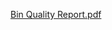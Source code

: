 [Bin Quality Report.pdf](https://github.com/KambizKalhor/Bin_Analysis_Report-metawarp-/blob/master/Bin%20Quality%20Report.pdf)
